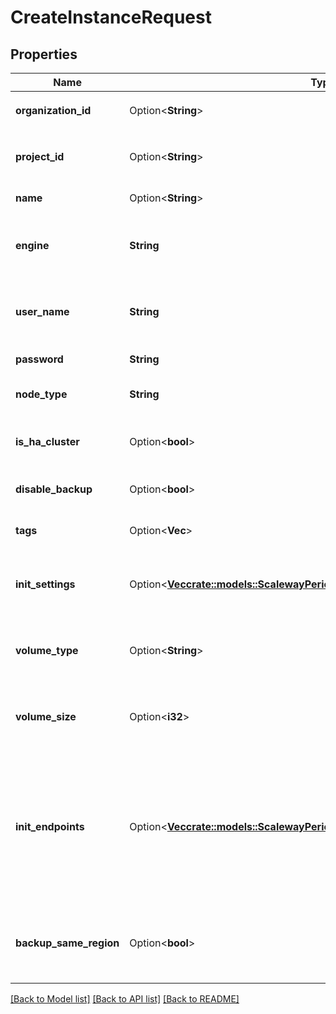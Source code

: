 # CreateInstanceRequest

## Properties

Name | Type | Description | Notes
------------ | ------------- | ------------- | -------------
**organization_id** | Option<**String**> | Please use `project_id` instead | [optional]
**project_id** | Option<**String**> | The project ID on which to create the instance | [optional]
**name** | Option<**String**> | Name of the instance | [optional]
**engine** | **String** | Database engine of the database (PostgreSQL, MySQL, ...) | 
**user_name** | **String** | Name of the user created when the instance is created | 
**password** | **String** | Password of the user | 
**node_type** | **String** | Type of node to use for the instance | 
**is_ha_cluster** | Option<**bool**> | Whether or not High-Availability is enabled | [optional]
**disable_backup** | Option<**bool**> | Whether or not backups are disabled | [optional]
**tags** | Option<**Vec<String>**> | Tags to apply to the instance | [optional]
**init_settings** | Option<[**Vec<crate::models::ScalewayPeriodRdbPeriodV1PeriodInstanceSetting>**](scaleway.rdb.v1.InstanceSetting.md)> | List of engine settings to be set at database initialisation | [optional]
**volume_type** | Option<**String**> | Type of volume where data are stored (lssd, bssd, ...) | [optional][default to Lssd]
**volume_size** | Option<**i32**> | Volume size when volume_type is not lssd (in bytes) | [optional]
**init_endpoints** | Option<[**Vec<crate::models::ScalewayPeriodRdbPeriodV1PeriodEndpointSpec>**](scaleway.rdb.v1.EndpointSpec.md)> | One or multiple EndpointSpec used to expose your database instance. A load_balancer public endpoint is systematically created | [optional]
**backup_same_region** | Option<**bool**> | Store logical backups in the same region as the database instance | [optional]

[[Back to Model list]](../README.md#documentation-for-models) [[Back to API list]](../README.md#documentation-for-api-endpoints) [[Back to README]](../README.md)


